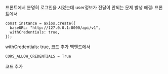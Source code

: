 프론트에서 분명히 로그인을 시켰는데 user정보가 전달이 안되는 문제 발생
해결: 프론트에서

```
const instance = axios.create({
  baseURL: "http://127.0.0.1:8000/api/v1",
  withCredentials: true,
});
```

withCredentials: true, 코드 추가
백엔드에서

```
CORS_ALLOW_CREDENTIALS = True
```

코드 추가
